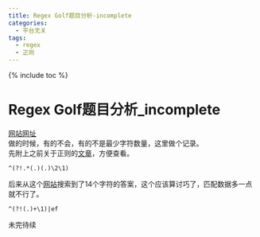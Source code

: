 ```yaml
---
title: Regex Golf题目分析-incomplete
categories:
  - 平台无关
tags:
  - regex
  - 正则
---
```

{% include toc %}

# Regex Golf题目分析_incomplete

[网站网址](https://alf.nu/RegexGolf)<br/> 做的时候，有的不会，有的不是最少字符数量，这里做个记录。<br/> 先附上之前关于正则的[文章](https://blog.csdn.net/m0_37565736/article/details/80369306)，方便查看。

```
^(?!.*(.)(.)\2\1)

```

后来从这个[网站](https://gist.github.com/Davidebyzero/9221685)搜索到了14个字符的答案，这个应该算讨巧了，匹配数据多一点就不行了。

```
^(?!(.)+\1)|ef

```

未完待续
